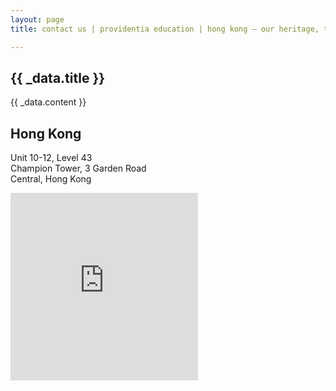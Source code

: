 ```yaml
---
layout: page
title: contact us | providentia education | hong kong — our heritage, their future | providentia education | hong kong

---
```

<!-- spotlight -->
<!-- offices-hk -->

<section class="wrapper style1 align-center invert">
  <div class="inner">
    <h2>{{ _data.title }}</h2>
    <p>{{ _data.content }}</p>
  </div>
  <div class="spotlight style1 fifty content-align-left orient-left invert">
    <div class="content">
      <h2 class="motto">Hong Kong</h2>
      <p>Unit 10-12, Level 43<br>Champion Tower, 3 Garden Road<br>Central, Hong Kong</p>
    </div>
    <div class="map-responsive">
      <iframe src="https://www.google.com/maps/embed?pb=!1m18!1m12!1m3!1d3691.9882353581775!2d114.1584173148547!3d22.278435485334853!2m3!1f0!2f0!3f0!3m2!1i1024!2i768!4f13.1!3m3!1m2!1s0x34040065c1870041%3A0x61e1d2957f71aa!2sChampion+Tower!5e0!3m2!1sen!2shk!4v1561703621989!5m2!1sen!2shk" width="300" height="300" frameborder="0" style="border:0" allowfullscreen></iframe>
    </div>
  </div>
</section>
